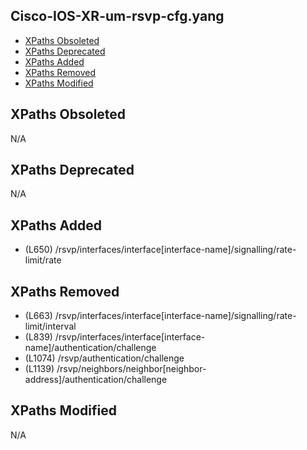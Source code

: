 ## Cisco-IOS-XR-um-rsvp-cfg.yang

- [XPaths Obsoleted](#xpaths-obsoleted)
- [XPaths Deprecated](#xpaths-deprecated)
- [XPaths Added](#xpaths-added)
- [XPaths Removed](#xpaths-removed)
- [XPaths Modified](#xpaths-modified)

## XPaths Obsoleted

N/A

## XPaths Deprecated

N/A

## XPaths Added

- (L650)	/rsvp/interfaces/interface[interface-name]/signalling/rate-limit/rate

## XPaths Removed

- (L663)	/rsvp/interfaces/interface[interface-name]/signalling/rate-limit/interval
- (L839)	/rsvp/interfaces/interface[interface-name]/authentication/challenge
- (L1074)	/rsvp/authentication/challenge
- (L1139)	/rsvp/neighbors/neighbor[neighbor-address]/authentication/challenge

## XPaths Modified

N/A

